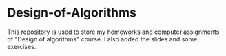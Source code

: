 # Design-of-Algorithms
This repository is used to store my homeworks and computer assignments of "Design of algorithms" course. I also added the slides and some exercises.
